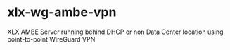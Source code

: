 # xlx-wg-ambe-vpn
XLX AMBE Server running behind DHCP or non Data Center location using point-to-point WireGuard VPN
